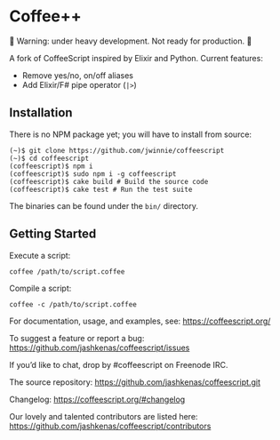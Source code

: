 # Coffee++

🚧 Warning: under heavy development. Not ready for production. 🚧

A fork of CoffeeScript inspired by Elixir and Python.
Current features:
- Remove yes/no, on/off aliases
- Add Elixir/F# pipe operator (`|>`)

## Installation

There is no NPM package yet; you will have to install from source:
```
(~)$ git clone https://github.com/jwinnie/coffeescript
(~)$ cd coffeescript
(coffeescript)$ npm i
(coffeescript)$ sudo npm i -g coffeescript
(coffeescript)$ cake build # Build the source code
(coffeescript)$ cake test # Run the test suite
```
The binaries can be found under the `bin/` directory.

## Getting Started

Execute a script:

```shell
coffee /path/to/script.coffee
```

Compile a script:

```shell
coffee -c /path/to/script.coffee
```

For documentation, usage, and examples, see: https://coffeescript.org/

To suggest a feature or report a bug: https://github.com/jashkenas/coffeescript/issues

If you’d like to chat, drop by #coffeescript on Freenode IRC.

The source repository: https://github.com/jashkenas/coffeescript.git

Changelog: https://coffeescript.org/#changelog

Our lovely and talented contributors are listed here: https://github.com/jashkenas/coffeescript/contributors

